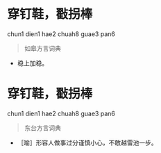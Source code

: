 # 穿钉鞋，㪬拐棒
chun1 dien1 hae2 chuah8 guae3 pan6
> 如皋方言词典
- 稳上加稳。

# 穿钉鞋，㪬拐棒
chun1 dien1 hae2 chuah8 guae3 pan6
> 东台方言词典
- ［喻］形容人做事过分谨慎小心，不敢越雷池一步。
